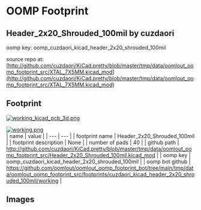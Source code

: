 # OOMP Footprint  
## Header_2x20_Shrouded_100mil  by cuzdaori  
  
oomp key: oomp_cuzdaori_kicad_header_2x20_shrouded_100mil  
  
source repo at: [http://github.com/cuzdaori/KiCad.pretty/blob/master/tmp/data/oomlout_oomp_footprint_src/XTAL_7X5MM.kicad_mod](http://github.com/cuzdaori/KiCad.pretty/blob/master/tmp/data/oomlout_oomp_footprint_src/XTAL_7X5MM.kicad_mod)  
## Footprint  
  
[![working_kicad_pcb_3d.png](working_kicad_pcb_3d_600.png)](working_kicad_pcb_3d.png)  
  
[![working.png](working_600.png)](working.png)  
| name | value | 
| --- | --- | 
| footprint name | Header_2x20_Shrouded_100mil | 
| footprint description | None | 
| number of pads | 40 | 
| github path | http://github.com/cuzdaori/KiCad.pretty/blob/master/tmp/data/oomlout_oomp_footprint_src/Header_2x20_Shrouded_100mil.kicad_mod | 
| oomp key | oomp_cuzdaori_kicad_header_2x20_shrouded_100mil | 
| oomp bot github | https://github.com/oomlout/oomlout_oomp_footprint_bot/tree/main/tmp/data/oomlout_oomp_footprint_src/footprints/cuzdaori_kicad_header_2x20_shrouded_100mil/working | 
## Images  
